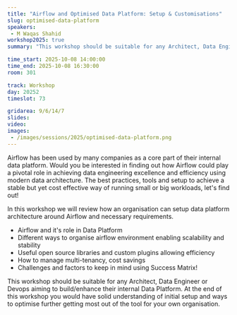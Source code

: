 ```yaml
---
title: "Airflow and Optimised Data Platform: Setup & Customisations"
slug: optimised-data-platform
speakers:
 - M Waqas Shahid
workshop2025: true
summary: "This workshop should be suitable for any Architect, Data Engineer or Devops aiming to build/enhance their internal Data Platform. At the end of this workshop you would have solid understanding of initial setup and ways to optimise further getting most out of the tool for your own organisation."

time_start: 2025-10-08 14:00:00
time_end: 2025-10-08 16:30:00
room: 301

track: Workshop
day: 20252
timeslot: 73

gridarea: 9/6/14/7
slides:
video: 
images:
 - /images/sessions/2025/optimised-data-platform.png
---
```


Airflow has been used by many companies as a core part of their internal data platform. Would you be interested in finding out how Airflow could play a pivotal role in achieving data engineering excellence and efficiency using modern data architecture. The best practices, tools and setup to achieve a stable but yet cost effective way of running small or big workloads, let's find out!

In this workshop we will review how an organisation can setup data platform architecture around Airflow and necessary requirements.
 - Airflow and it's role in Data Platform
 - Different ways to organise airflow environment enabling scalability and stability
 - Useful open source libraries and custom plugins allowing efficiency
 - How to manage multi-tenancy, cost savings
 - Challenges and factors to keep in mind using Success Matrix!

This workshop should be suitable for any Architect, Data Engineer or Devops aiming to build/enhance their internal Data Platform. At the end of this workshop you would have solid understanding of initial setup and ways to optimise further getting most out of the tool for your own organisation.